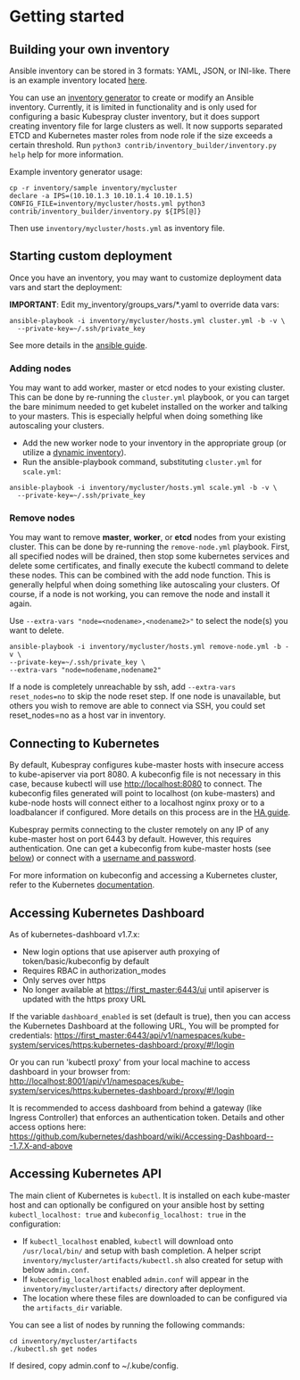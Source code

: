 # Getting started

## Building your own inventory

Ansible inventory can be stored in 3 formats: YAML, JSON, or INI-like. There is
an example inventory located
[here](https://github.com/kubernetes-sigs/kubespray/blob/master/inventory/sample/inventory.ini).

You can use an
[inventory generator](https://github.com/kubernetes-sigs/kubespray/blob/master/contrib/inventory_builder/inventory.py)
to create or modify an Ansible inventory. Currently, it is limited in
functionality and is only used for configuring a basic Kubespray cluster inventory, but it does
support creating inventory file for large clusters as well. It now supports
separated ETCD and Kubernetes master roles from node role if the size exceeds a
certain threshold. Run `python3 contrib/inventory_builder/inventory.py help` help for more information.

Example inventory generator usage:

```ShellSession
cp -r inventory/sample inventory/mycluster
declare -a IPS=(10.10.1.3 10.10.1.4 10.10.1.5)
CONFIG_FILE=inventory/mycluster/hosts.yml python3 contrib/inventory_builder/inventory.py ${IPS[@]}
```

Then use `inventory/mycluster/hosts.yml` as inventory file.

## Starting custom deployment

Once you have an inventory, you may want to customize deployment data vars
and start the deployment:

**IMPORTANT**: Edit my\_inventory/groups\_vars/\*.yaml to override data vars:

```ShellSession
ansible-playbook -i inventory/mycluster/hosts.yml cluster.yml -b -v \
  --private-key=~/.ssh/private_key
```

See more details in the [ansible guide](docs/ansible.md).

### Adding nodes

You may want to add worker, master or etcd nodes to your existing cluster. This can be done by re-running the `cluster.yml` playbook, or you can target the bare minimum needed to get kubelet installed on the worker and talking to your masters. This is especially helpful when doing something like autoscaling your clusters.

- Add the new worker node to your inventory in the appropriate group (or utilize a [dynamic inventory](https://docs.ansible.com/ansible/intro_dynamic_inventory.html)).
- Run the ansible-playbook command, substituting `cluster.yml` for `scale.yml`:

```ShellSession
ansible-playbook -i inventory/mycluster/hosts.yml scale.yml -b -v \
  --private-key=~/.ssh/private_key
```

### Remove nodes

You may want to remove **master**, **worker**, or **etcd** nodes from your
existing cluster. This can be done by re-running the `remove-node.yml`
playbook. First, all specified nodes will be drained, then stop some
kubernetes services and delete some certificates,
and finally execute the kubectl command to delete these nodes.
This can be combined with the add node function. This is generally helpful
when doing something like autoscaling your clusters. Of course, if a node
is not working, you can remove the node and install it again.

Use `--extra-vars "node=<nodename>,<nodename2>"` to select the node(s) you want to delete.

```ShellSession
ansible-playbook -i inventory/mycluster/hosts.yml remove-node.yml -b -v \
--private-key=~/.ssh/private_key \
--extra-vars "node=nodename,nodename2"
```

If a node is completely unreachable by ssh, add `--extra-vars reset_nodes=no`
to skip the node reset step. If one node is unavailable, but others you wish
to remove are able to connect via SSH, you could set reset_nodes=no as a host
var in inventory.

## Connecting to Kubernetes

By default, Kubespray configures kube-master hosts with insecure access to
kube-apiserver via port 8080. A kubeconfig file is not necessary in this case,
because kubectl will use <http://localhost:8080> to connect. The kubeconfig files
generated will point to localhost (on kube-masters) and kube-node hosts will
connect either to a localhost nginx proxy or to a loadbalancer if configured.
More details on this process are in the [HA guide](docs/ha-mode.md).

Kubespray permits connecting to the cluster remotely on any IP of any
kube-master host on port 6443 by default. However, this requires
authentication. One can get a kubeconfig from kube-master hosts
(see [below](#accessing-kubernetes-api)) or connect with a [username and password](vars.md#user-accounts).

For more information on kubeconfig and accessing a Kubernetes cluster, refer to
the Kubernetes [documentation](https://kubernetes.io/docs/tasks/access-application-cluster/configure-access-multiple-clusters/).

## Accessing Kubernetes Dashboard

As of kubernetes-dashboard v1.7.x:

- New login options that use apiserver auth proxying of token/basic/kubeconfig by default
- Requires RBAC in authorization\_modes
- Only serves over https
- No longer available at <https://first_master:6443/ui> until apiserver is updated with the https proxy URL

If the variable `dashboard_enabled` is set (default is true), then you can access the Kubernetes Dashboard at the following URL, You will be prompted for credentials:
<https://first_master:6443/api/v1/namespaces/kube-system/services/https:kubernetes-dashboard:/proxy/#!/login>

Or you can run 'kubectl proxy' from your local machine to access dashboard in your browser from:
<http://localhost:8001/api/v1/namespaces/kube-system/services/https:kubernetes-dashboard:/proxy/#!/login>

It is recommended to access dashboard from behind a gateway (like Ingress Controller) that enforces an authentication token. Details and other access options here: <https://github.com/kubernetes/dashboard/wiki/Accessing-Dashboard---1.7.X-and-above>

## Accessing Kubernetes API

The main client of Kubernetes is `kubectl`. It is installed on each kube-master
host and can optionally be configured on your ansible host by setting
`kubectl_localhost: true` and `kubeconfig_localhost: true` in the configuration:

- If `kubectl_localhost` enabled, `kubectl` will download onto `/usr/local/bin/` and setup with bash completion. A helper script `inventory/mycluster/artifacts/kubectl.sh` also created for setup with below `admin.conf`.
- If `kubeconfig_localhost` enabled `admin.conf` will appear in the `inventory/mycluster/artifacts/` directory after deployment.
- The location where these files are downloaded to can be configured via the `artifacts_dir` variable.

You can see a list of nodes by running the following commands:

```ShellSession
cd inventory/mycluster/artifacts
./kubectl.sh get nodes
```

If desired, copy admin.conf to ~/.kube/config.
